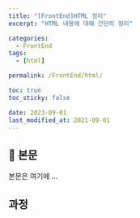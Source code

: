 ```yaml
---
title: "[FrontEnd]HTML 정리"
excerpt: "HTML 내용에 대해 간단히 정리"

categories:
  - FrontEnd
tags:
  - [html]

permalink: /FrontEnd/html/

toc: true
toc_sticky: false

date: 2023-09-01
last_modified_at: 2021-09-01
---
```


## 🦥 본문

본문은 여기에 ...

## 과정

